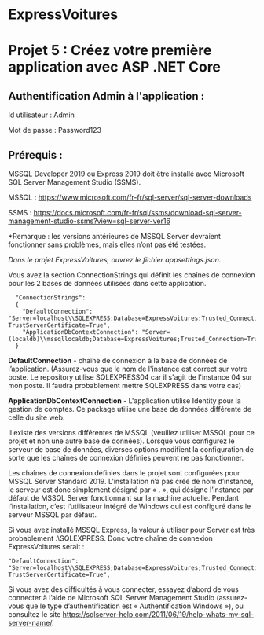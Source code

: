 # ExpressVoitures
# Projet 5 : Créez votre première application avec ASP .NET Core

## Authentification Admin à l'application :
Id utilisateur : Admin

Mot de passe : Password123

## Prérequis :
MSSQL Developer 2019 ou Express 2019 doit être installé avec Microsoft SQL Server Management Studio (SSMS).

MSSQL : https://www.microsoft.com/fr-fr/sql-server/sql-server-downloads

SSMS : https://docs.microsoft.com/fr-fr/sql/ssms/download-sql-server-management-studio-ssms?view=sql-server-ver16

*Remarque : les versions antérieures de MSSQL Server devraient fonctionner sans problèmes, mais elles n’ont pas été testées.

*Dans le projet ExpressVoitures, ouvrez le fichier appsettings.json.*

Vous avez la section ConnectionStrings qui définit les chaînes de connexion pour les 2 bases de données utilisées dans cette application.

      "ConnectionStrings":
      {
        "DefaultConnection": "Server=localhost\\SQLEXPRESS;Database=ExpressVoitures;Trusted_Connection=True;MultipleActiveResultSets=true; TrustServerCertificate=True",
        "ApplicationDbContextConnection": "Server=(localdb)\\mssqllocaldb;Database=ExpressVoitures;Trusted_Connection=True;MultipleActiveResultSets=true"
      }

**DefaultConnection** - chaîne de connexion à la base de données de l’application. (Assurez-vous que le nom de l'instance est correct sur votre poste. Le repository utilise SQLEXPRESS04 car il s'agit de l'instance 04 sur mon poste. Il faudra probablement mettre SQLEXPRESS dans votre cas)

**ApplicationDbContextConnection** - L'application utilise Identity pour la gestion de comptes. Ce package utilise une base de données différente de celle du site web.

Il existe des versions différentes de MSSQL (veuillez utiliser MSSQL pour ce projet et non une autre base de données). Lorsque vous configurez le serveur de base de données, diverses options modifient la configuration de sorte que les chaînes de connexion définies peuvent ne pas fonctionner.

Les chaînes de connexion définies dans le projet sont configurées pour MSSQL Server Standard 2019. L’installation n’a pas créé de nom d’instance, le serveur est donc simplement désigné par « . », qui désigne l’instance par défaut de MSSQL Server fonctionnant sur la machine actuelle. Pendant l’installation, c’est l’utilisateur intégré de Windows qui est configuré dans le serveur MSSQL par défaut.

Si vous avez installé MSSQL Express, la valeur à utiliser pour Server est très probablement .\SQLEXPRESS. Donc votre chaîne de connexion ExpressVoitures serait :

    "DefaultConnection": "Server=localhost\\SQLEXPRESS;Database=ExpressVoitures;Trusted_Connection=True;MultipleActiveResultSets=true; TrustServerCertificate=True",
  
Si vous avez des difficultés à vous connecter, essayez d’abord de vous connecter à l’aide de Microsoft SQL Server Management Studio (assurez-vous que le type d’authentification est « Authentification Windows »), ou consultez le site https://sqlserver-help.com/2011/06/19/help-whats-my-sql-server-name/.
